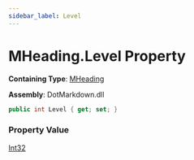 ```yaml
---
sidebar_label: Level
---
```


# MHeading\.Level Property

**Containing Type**: [MHeading](../index.md)

**Assembly**: DotMarkdown\.dll

```csharp
public int Level { get; set; }
```

### Property Value

[Int32](https://docs.microsoft.com/en-us/dotnet/api/system.int32)

